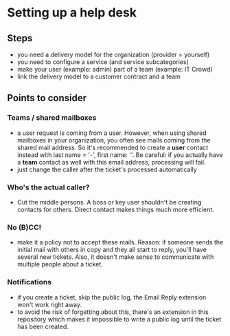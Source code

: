 
# Setting up a help desk

## Steps

* you need a delivery model for the organization (provider = yourself)
* you need to configure a service (and service subcategories)
* make your user (example: admin) part of a team (example: IT Crowd)
* link the delivery model to a customer contract and a team 
 
 

## Points to consider

### Teams / shared mailboxes
* a user request is coming from a user. However, when using shared mailboxes in your organization, you often see mails coming from the shared mail address. So it's recommended to create a **user** contact instead with last name = '-', first name: '<team>'. Be careful: if you actually have a **team** contact as well with this email address, processing will fail.
* just change the caller after the ticket's processed automatically

### Who's the actual caller?
* Cut the middle persons. A boss or key user shouldn't be creating contacts for others. Direct contact makes things much more efficient.

### No (B)CC!
* make it a policy not to accept these mails. Reason: if someone sends the initial mail with others in copy and they all start to reply, you'll have several new tickets. Also, it doesn't make sense to communicate with multiple people about a ticket.

### Notifications
* if you create a ticket, skip the public log, the Email Reply extension won't work right away. 
* to avoid the risk of forgetting about this, there's an extension in this repository which makes it impossible to write a public log until the ticket has been created.

